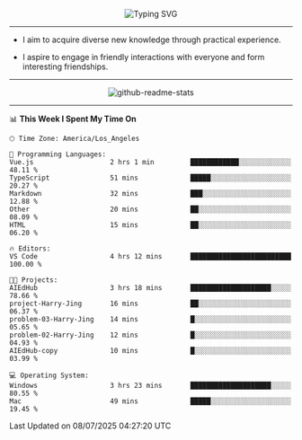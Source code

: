 <p align="center">
  <img src="https://readme-typing-svg.demolab.com?font=Fira+Code&weight=500&size=32&duration=2500&pause=1600&center=true&vCenter=true&random=false&width=1024&height=64&lines=Hi+there+%F0%9F%91%8B;I'm+delighted+you+could+make+it+here+%F0%9F%8E%89;I'm+Harry%2C+a+college+student+still+finding+my+way" alt="Typing SVG" />
</p>


---


- I aim to acquire diverse new knowledge through practical experience.

- I aspire to engage in friendly interactions with everyone and form interesting friendships.


---


<p align="center">
  <img src="https://github-readme-stats.vercel.app/api?username=Harry-Jing&show_icons=true" alt="github-readme-stats"/>
</p>


---

<!--START_SECTION:waka-->
📊 **This Week I Spent My Time On** 

```text
🕑︎ Time Zone: America/Los_Angeles

💬 Programming Languages: 
Vue.js                   2 hrs 1 min         ████████████░░░░░░░░░░░░░   48.11 % 
TypeScript               51 mins             █████░░░░░░░░░░░░░░░░░░░░   20.27 % 
Markdown                 32 mins             ███░░░░░░░░░░░░░░░░░░░░░░   12.88 % 
Other                    20 mins             ██░░░░░░░░░░░░░░░░░░░░░░░   08.09 % 
HTML                     15 mins             ██░░░░░░░░░░░░░░░░░░░░░░░   06.20 % 

🔥 Editors: 
VS Code                  4 hrs 12 mins       █████████████████████████   100.00 % 

🐱‍💻 Projects: 
AIEdHub                  3 hrs 18 mins       ████████████████████░░░░░   78.66 % 
project-Harry-Jing       16 mins             ██░░░░░░░░░░░░░░░░░░░░░░░   06.37 % 
problem-03-Harry-Jing    14 mins             █░░░░░░░░░░░░░░░░░░░░░░░░   05.65 % 
problem-02-Harry-Jing    12 mins             █░░░░░░░░░░░░░░░░░░░░░░░░   04.93 % 
AIEdHub-copy             10 mins             █░░░░░░░░░░░░░░░░░░░░░░░░   03.99 % 

💻 Operating System: 
Windows                  3 hrs 23 mins       ████████████████████░░░░░   80.55 % 
Mac                      49 mins             █████░░░░░░░░░░░░░░░░░░░░   19.45 % 
```


 Last Updated on 08/07/2025 04:27:20 UTC
<!--END_SECTION:waka-->
